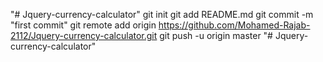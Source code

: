 "# Jquery-currency-calculator"  git init git add README.md git commit -m "first commit" git remote add origin https://github.com/Mohamed-Rajab-2112/Jquery-currency-calculator.git git push -u origin master
"# Jquery-currency-calculator" 
